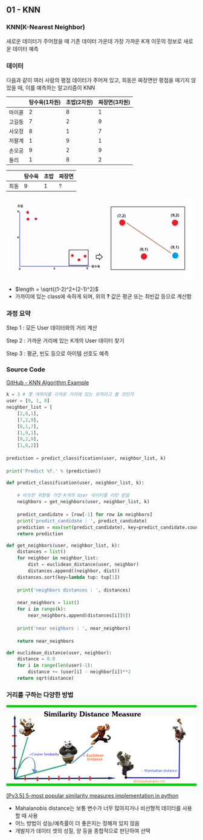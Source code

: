 ## 01 - KNN

### KNN(K-Nearest Neighbor)

새로운 데이터가 주어졌을 때 기존 데이터 가운데 가장 가까운 K개 이웃의 정보로 새로운 데이터 예측

### 데이터

다음과 같이 여러 사람의 평점 데이터가 주어져 있고, 희동은 짜장면만 평점을 매기지 않았을 때, 이를 예측하는 알고리즘이 KNN

|  | 탕수육(1차원) | 초밥(2차원) | 짜장면(3차원) |
| --- | --- | --- | --- |
| 마이콜 | 2 | 8 | 1 |
| 고길동 | 7 | 2 | 9 |
| 사오정 | 8 | 1 | 7 |
| 저팔계 | 1 | 9 | 1 |
| 손오공 | 9 | 2 | 9 |
| 둘리 | 1 | 8 | 2 |

|  | 탕수육 | 초밥 | 짜장면 |
| --- | --- | --- | --- |
| 희동 | 9 | 1 | ? |

![graph](asset/graph.png)

- $length = \sqrt{(1-2)^2+(2-1)^2}$
- 가까이에 있는 class에 속하게 되며, 위의 **?** 값은 평균 또는 최빈값 등으로 계산함

### 과정 요약

Step 1 : 모든 User 데이터와의 거리 계산

Step 2 : 가까운 거리에 있는 K개의 User 데이터 찾기

Step 3 : 평균, 빈도 등으로 아이템 선호도 예측

### Source Code

[GitHub - KNN Algorithm Example](https://github.com/sweetchild222/vanilla-algorithm)

```python
k = 3 # 몇 개까지를 가까운 거리에 있는 유저라고 볼 것인가
user = [9, 1, 0]
neighbor_list = [
	[2,8,1],
	[7,2,9],
	[8,1,7],
	[1,9,1],
	[9,2,9],
	[1,8,2]]

prediction = predict_classification(user, neighbor_list, k)

print('Predict %f.' % (prediction))
```

```python
def predict_classification(user, neighbor_list, k):

	# 비슷한 취향을 가진 K개의 User 데이터를 리턴 받음
	neighbors = get_neighbors(user, neighbor_list, k)

	predict_candidate = [row[-1] for row in neighbors]
	print('predict_candidate : ', predict_candidate)
	prediction = max(set(predict_candidate), key=predict_candidate.count)
	return prediction
```

```python
def get_neighbors(user, neighbor_list, k):
	distances = list()
	for neighbor in neighbor_list:
		dist = euclidean_distance(user, neighbor)
		distances.append((neighbor, dist))
	distances.sort(key=lambda tup: tup[1])

	print('neighbors distances : ', distances)

	near_neighbors = list()
	for i in range(k):
		near_neighbors.append(distances[i][0])

	print('near neighbors : ', near_neighbors)

	return near_neighbors
```

```python
def euclidean_distance(user, neighbor):
	distance = 0.0
	for i in range(len(user)-1):
		distance += (user[i] - neighbor[i])**2
	return sqrt(distance)
```

### 거리를 구하는 다양한 방법

![Distance_Measures](asset/Distance_Measures.png)

[[Py3.5] 5-most popular similarity measures implementation in python](https://dbrang.tistory.com/1201)

- Mahalanobis distance는 보통 변수가 너무 많아지거나 비선형적 데이터를 사용할 때 사용
- 어느 방법이 성능/예측률이 더 좋은지는 정해져 있지 않음
- 개발자가 데이터 셋의 성질, 양 등을 종합적으로 판단하여 선택